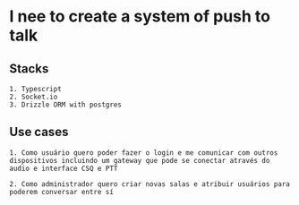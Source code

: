 # I nee to create a system of push to talk

## Stacks
    1. Typescript
    2. Socket.io
    3. Drizzle ORM with postgres
   

## Use cases
    1. Como usuário quero poder fazer o login e me comunicar com outros dispositivos incluindo um gateway que pode se conectar através do audio e interface CSQ e PTT
   
    2. Como administrador quero criar novas salas e atribuir usuários para poderem conversar entre sí